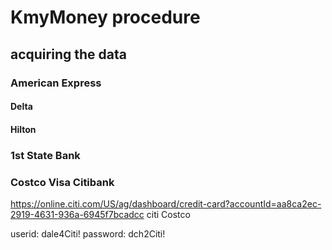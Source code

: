 # KmyMoney procedure

## acquiring the data

### American Express

#### Delta

#### Hilton

### 1st State Bank

### Costco Visa Citibank

https://online.citi.com/US/ag/dashboard/credit-card?accountId=aa8ca2ec-2919-4631-936a-6945f7bcadcc
citi Costco

userid: dale4Citi!
password: dch2Citi!



